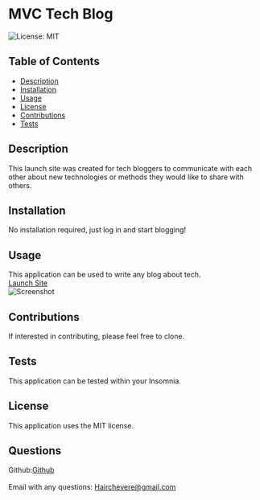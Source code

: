<h1 class="center">MVC Tech Blog</h1>

  ![License: MIT](https://img.shields.io/badge/License-MIT-yellow.svg)<br />

  ## Table of Contents
  - [Description](#description)
  - [Installation](#installation)
  - [Usage](#usage)
  - [License](#license)
  - [Contributions](#contributions)
  - [Tests](#tests)

## Description
  This launch site was created for tech bloggers to communicate with each other about new technologies or methods they would like to share with others.<br />

  ## Installation
  No installation required, just log in and start blogging!<br />

  ## Usage
  This application can be used to write any blog about tech.<br />
  [Launch Site]()<br />
  ![Screenshot]()<br />

  ## Contributions
  If interested in contributing, please feel free to clone.<br />

  ## Tests
  This application can be tested within your Insomnia.<br />
  
  ## License
  This application uses the MIT license.<br />


  ## Questions
  Github:[Github](https://github.com/LuisChevere)<br />
  <br />
  Email with any questions: Hairchevere@gmail.com

  
